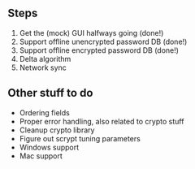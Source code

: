 Steps
-----

1. Get the (mock) GUI halfways going (done!)
2. Support offline unencrypted password DB (done!)
3. Support offline encrypted password DB (done!)
4. Delta algorithm
5. Network sync

Other stuff to do
-----------------

* Ordering fields
* Proper error handling, also related to crypto stuff
* Cleanup crypto library
* Figure out scrypt tuning parameters
* Windows support
* Mac support
